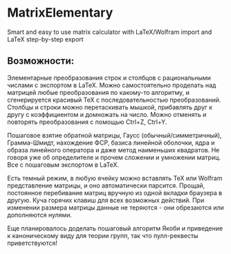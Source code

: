 # MatrixElementary
Smart and easy to use matrix calculator with LaTeX/Wolfram import and LaTeX step-by-step export

## **Возможности**:
Элементарные преобразования строк и столбцов с рациональными числами с экспортом в LaTeX. Можно самостоятельно проделать над матрицей любые преобразования по какому-то алгоритму, и сгенерируется красивый TeX с последовательностью преобразований. Столбцы и строки можно перетаскивать мышкой, прибавлять друг к другу с коэффициентом и домножать на число. Можно отменять и повторять преобразования с помощью Ctrl+Z, Ctrl+Y.

Пошаговое взятие обратной матрицы, Гаусс (обычный/симметричный), Грамма-Шмидт, нахождение ФСР, базиса линейной оболочки, ядра и образа линейного оператора и даже метод наименьших квадратов. Не говоря уже об определителе и прочем сложении и умножении матриц. Все с пошаговым экспортом в LaTeX.

Есть темный режим, в любую ячейку можно вставлять TeX или Wolfram представление матрицы, и оно автоматически парсится. Прощай, постоянное перебивание матриц вручную из одной вкладки браузера в другую. Куча горячих клавиш для всех возможных действий. При изменении размера матрицы данные не теряются - они обрезаются или дополняются нулями.

Еще планировалось доделать пошаговый алгоритм Якоби и приведение к каноническому виду для теории групп, так что пулл-реквесты приветствуются!

